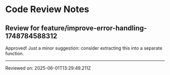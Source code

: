 # Code Review Notes

## Review for feature/improve-error-handling-1748784588312

Approved! Just a minor suggestion: consider extracting this into a separate function.

---
Reviewed on: 2025-06-01T13:29:49.211Z